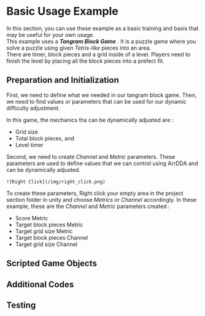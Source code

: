# Basic Usage Example

In this section, you can use these example as a basic training and basis that may be useful for your own usage.  
This example uses a *__Tangram Block Game__* . It is a puzzle game where you solve a puzzle using given *Tetris-like* pieces into an area.  
There are timer, block pieces and a grid inside of a level. Players need to finish the level by placing all the block pieces into a prefect fit.

## Preparation and Initialization

First, we need to define what we needed in our tangram block game. Then, we need to find values or parameters that can be used for our dynamic difficulty adjustment.  

In this game, the mechanics tha can be dynamically adjusted are :  

- Grid size
- Total block pieces, and
- Level timer

Second, we need to create *Channel* and *Metric* parameters. These parameters are used to define values that we can control using ArrDDA and can be dynamically adjusted.

    ![Right Click](/img/right_click.png)

To create these parameters, Right click your empty area in the project section folder in unity and choose *Metrics* or *Channel* accordingly. In these example, these are the *Channel* and *Metric* parameters created :  

- Score Metric
- Target block pieces Metric
- Target grid size Metric
- Target block pieces Channel
- Target grid size Channel

## Scripted Game Objects

## Additional Codes

## Testing
